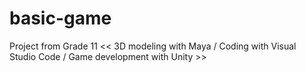 # basic-game
Project from Grade 11 << 3D modeling with Maya / Coding with Visual Studio Code / Game development with Unity >>
